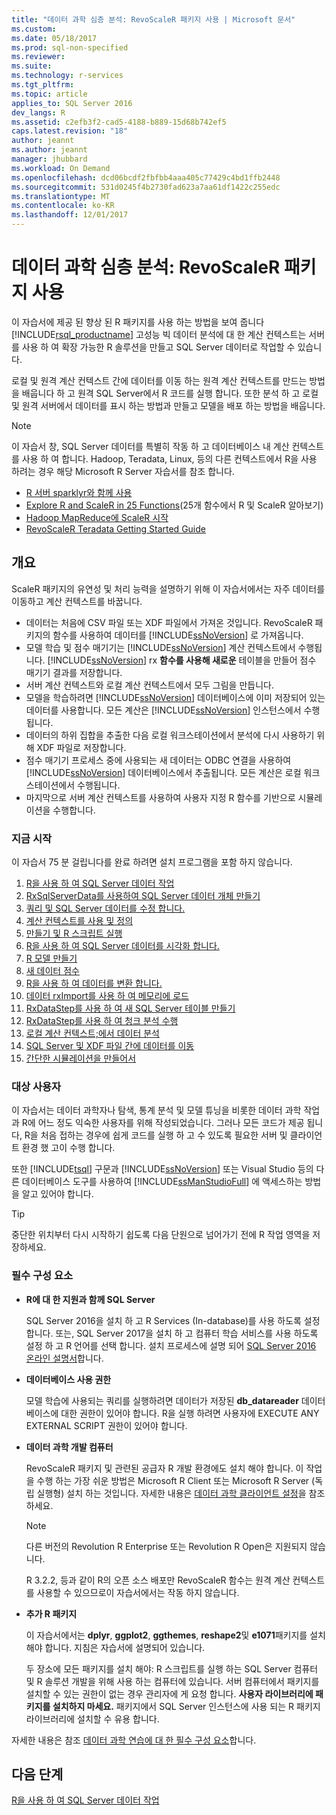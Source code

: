 ```yaml
---
title: "데이터 과학 심층 분석: RevoScaleR 패키지 사용 | Microsoft 문서"
ms.custom: 
ms.date: 05/18/2017
ms.prod: sql-non-specified
ms.reviewer: 
ms.suite: 
ms.technology: r-services
ms.tgt_pltfrm: 
ms.topic: article
applies_to: SQL Server 2016
dev_langs: R
ms.assetid: c2efb3f2-cad5-4188-b889-15d68b742ef5
caps.latest.revision: "18"
author: jeannt
ms.author: jeannt
manager: jhubbard
ms.workload: On Demand
ms.openlocfilehash: dcd06bcdf2fbfbb4aaa405c77429c4bd1ffb2448
ms.sourcegitcommit: 531d0245f4b2730fad623a7aa61df1422c255edc
ms.translationtype: MT
ms.contentlocale: ko-KR
ms.lasthandoff: 12/01/2017
---
```

# <a name="data-science-deep-dive-using-the-revoscaler-packages"></a>데이터 과학 심층 분석: RevoScaleR 패키지 사용

이 자습서에 제공 된 향상 된 R 패키지를 사용 하는 방법을 보여 줍니다 [!INCLUDE[rsql_productname](../../includes/rsql-productname-md.md)] 고성능 빅 데이터 분석에 대 한 계산 컨텍스트는 서버를 사용 하 여 확장 가능한 R 솔루션을 만들고 SQL Server 데이터로 작업할 수 있습니다.

로컬 및 원격 계산 컨텍스트 간에 데이터를 이동 하는 원격 계산 컨텍스트를 만드는 방법을 배웁니다 하 고 원격 SQL Server에서 R 코드를 실행 합니다. 또한 분석 하 고 로컬 및 원격 서버에서 데이터를 표시 하는 방법과 만들고 모델을 배포 하는 방법을 배웁니다.

> [!NOTE]
> 
> 이 자습서 창, SQL Server 데이터를 특별히 작동 하 고 데이터베이스 내 계산 컨텍스트를 사용 하 여 합니다. Hadoop, Teradata, Linux, 등의 다른 컨텍스트에서 R을 사용 하려는 경우 해당 Microsoft R Server 자습서를 참조 합니다. 
> + [R 서버 sparklyr와 함께 사용](https://msdn.microsoft.com/microsoft-r/microsoft-r-get-started-spark-interop)
> + [Explore R and ScaleR in 25 Functions](https://msdn.microsoft.com/microsoft-r/microsoft-r-tutorial-r2revoscaler)(25개 함수에서 R 및 ScaleR 알아보기)
> + [Hadoop MapReduce에 ScaleR 시작](https://msdn.microsoft.com/microsoft-r/scaler-hadoop-getting-started)
> + [RevoScaleR Teradata Getting Started Guide](https://msdn.microsoft.com/microsoft-r/scaler-teradata-getting-started)

## <a name="overview"></a>개요

ScaleR 패키지의 유연성 및 처리 능력을 설명하기 위해 이 자습서에서는 자주 데이터를 이동하고 계산 컨텍스트를 바꿉니다.

+ 데이터는 처음에 CSV 파일 또는 XDF 파일에서 가져온 것입니다. RevoScaleR 패키지의 함수를 사용하여 데이터를 [!INCLUDE[ssNoVersion](../../includes/ssnoversion-md.md)] 로 가져옵니다.
+ 모델 학습 및 점수 매기기는 [!INCLUDE[ssNoVersion](../../includes/ssnoversion-md.md)] 계산 컨텍스트에서 수행됩니다.
    [!INCLUDE[ssNoVersion](../../includes/ssnoversion-md.md)] rx **함수를 사용해 새로운** 테이블을 만들어 점수 매기기 결과를 저장합니다.
+ 서버 계산 컨텍스트와 로컬 계산 컨텍스트에서 모두 그림을 만듭니다.
+ 모델을 학습하려면 [!INCLUDE[ssNoVersion](../../includes/ssnoversion-md.md)] 데이터베이스에 이미 저장되어 있는 데이터를 사용합니다. 모든 계산은 [!INCLUDE[ssNoVersion](../../includes/ssnoversion-md.md)] 인스턴스에서 수행됩니다.
+ 데이터의 하위 집합을 추출한 다음 로컬 워크스테이션에서 분석에 다시 사용하기 위해 XDF 파일로 저장합니다.
+ 점수 매기기 프로세스 중에 사용되는 새 데이터는 ODBC 연결을 사용하여 [!INCLUDE[ssNoVersion](../../includes/ssnoversion-md.md)] 데이터베이스에서 추출됩니다. 모든 계산은 로컬 워크스테이션에서 수행됩니다.
+ 마지막으로 서버 계산 컨텍스트를 사용하여 사용자 지정 R 함수를 기반으로 시뮬레이션을 수행합니다.

### <a name="get-started-now"></a>지금 시작

이 자습서 75 분 걸립니다를 완료 하려면 설치 프로그램을 포함 하지 않습니다.

1. [R을 사용 하 여 SQL Server 데이터 작업](../../advanced-analytics/tutorials/deepdive-work-with-sql-server-data-using-r.md)
2. [RxSqlServerData를 사용하여 SQL Server 데이터 개체 만들기](../../advanced-analytics/tutorials/deepdive-create-sql-server-data-objects-using-rxsqlserverdata.md)
3. [쿼리 및 SQL Server 데이터를 수정 합니다.](../../advanced-analytics/tutorials/deepdive-query-and-modify-the-sql-server-data.md)
4. [계산 컨텍스트를 사용 및 정의](../../advanced-analytics/tutorials/deepdive-define-and-use-compute-contexts.md)
5. [만들기 및 R 스크립트 실행](../../advanced-analytics/tutorials/deepdive-create-and-run-r-scripts.md)
6. [R을 사용 하 여 SQL Server 데이터를 시각화 합니다.](../../advanced-analytics/tutorials/deepdive-visualize-sql-server-data-using-r.md)
7. [R 모델 만들기](../../advanced-analytics/tutorials/deepdive-create-models.md)
8. [새 데이터 점수](../../advanced-analytics/tutorials/deepdive-score-new-data.md)
9. [R을 사용 하 여 데이터를 변환 합니다.](../../advanced-analytics/tutorials/deepdive-transform-data-using-r.md)
10. [데이터 rxImport를 사용 하 여 메모리에 로드](../../advanced-analytics/tutorials/deepdive-load-data-into-memory-using-rximport.md)
11. [RxDataStep를 사용 하 여 새 SQL Server 테이블 만들기](../../advanced-analytics/tutorials/deepdive-create-new-sql-server-table-using-rxdatastep.md)
12. [RxDataStep를 사용 하 여 청크 분석 수행](../../advanced-analytics/tutorials/deepdive-perform-chunking-analysis-using-rxdatastep.md)
13. [로컬 계산 컨텍스트;에서 데이터 분석](../../advanced-analytics/tutorials/deepdive-analyze-data-in-local-compute-context.md)
14. [SQL Server 및 XDF 파일 간에 데이터를 이동](../../advanced-analytics/tutorials/deepdive-move-data-between-sql-server-and-xdf-file.md)
15. [간단한 시뮬레이션을 만들어서](../../advanced-analytics/tutorials/deepdive-create-a-simple-simulation.md)

### <a name="target-audience"></a>대상 사용자

이 자습서는 데이터 과학자나 탐색, 통계 분석 및 모델 튜닝을 비롯한 데이터 과학 작업과 R에 어느 정도 익숙한 사용자를 위해 작성되었습니다.  그러나 모든 코드가 제공 됩니다, R을 처음 접하는 경우에 쉽게 코드를 실행 하 고 수 있도록 필요한 서버 및 클라이언트 환경 했 고이 수행 합니다.

또한 [!INCLUDE[tsql](../../includes/tsql-md.md)] 구문과 [!INCLUDE[ssNoVersion](../../includes/ssnoversion-md.md)] 또는 Visual Studio 등의 다른 데이터베이스 도구를 사용하여 [!INCLUDE[ssManStudioFull](../../includes/ssmanstudiofull-md.md)] 에 액세스하는 방법을 알고 있어야 합니다.
  
> [!TIP]
> 중단한 위치부터 다시 시작하기 쉽도록 다음 단원으로 넘어가기 전에 R 작업 영역을 저장하세요.

### <a name="prerequisites"></a>필수 구성 요소

- **R에 대 한 지원과 함께 SQL Server**
  
    SQL Server 2016을 설치 하 고 R Services (In-database)를 사용 하도록 설정 합니다. 또는, SQL Server 2017을 설치 하 고 컴퓨터 학습 서비스를 사용 하도록 설정 하 고 R 언어를 선택 합니다. 설치 프로세스에 설명 되어 [SQL Server 2016 온라인 설명서](http://msdn.microsoft.com/library/mt696069(SQL.130).aspx)합니다.
  
-  **데이터베이스 사용 권한**
  
    모델 학습에 사용되는 쿼리를 실행하려면 데이터가 저장된 **db_datareader** 데이터베이스에 대한 권한이 있어야 합니다. R을 실행 하려면 사용자에 EXECUTE ANY EXTERNAL SCRIPT 권한이 있어야 합니다.

-   **데이터 과학 개발 컴퓨터**
  
    RevoScaleR 패키지 및 관련된 공급자 R 개발 환경에도 설치 해야 합니다. 이 작업을 수행 하는 가장 쉬운 방법은 Microsoft R Client 또는 Microsoft R Server (독립 실행형) 설치 하는 것입니다. 자세한 내용은 [데이터 과학 클라이언트 설정](http://msdn.microsoft.co/library/mt696067(SQL.130).aspx)을 참조하세요.
      
    > [!NOTE] 
    > 다른 버전의 Revolution R Enterprise 또는 Revolution R Open은 지원되지 않습니다.
    > 
    > R 3.2.2, 등과 같이 R의 오픈 소스 배포만 RevoScaleR 함수는 원격 계산 컨텍스트를 사용할 수 있으므로이 자습서에서는 작동 하지 않습니다.
  
-   **추가 R 패키지**
  
    이 자습서에서는 **dplyr**, **ggplot2**, **ggthemes**, **reshape2**및 **e1071**패키지를 설치해야 합니다. 지침은 자습서에 설명되어 있습니다.
  
    두 장소에 모든 패키지를 설치 해야: R 스크립트를 실행 하는 SQL Server 컴퓨터 및 R 솔루션 개발을 위해 사용 하는 컴퓨터에 있습니다. 서버 컴퓨터에서 패키지를 설치할 수 있는 권한이 없는 경우 관리자에 게 요청 합니다. **사용자 라이브러리에 패키지를 설치하지 마세요.** 패키지에서 SQL Server 인스턴스에 사용 되는 R 패키지 라이브러리에 설치할 수 유용 합니다.

자세한 내용은 참조 [데이터 과학 연습에 대 한 필수 구성 요소](../../advanced-analytics/tutorials/walkthrough-prerequisites-for-data-science-walkthroughs.md)합니다.



## <a name="next-step"></a>다음 단계

[R을 사용 하 여 SQL Server 데이터 작업](../../advanced-analytics/tutorials/deepdive-work-with-sql-server-data-using-r.md)

